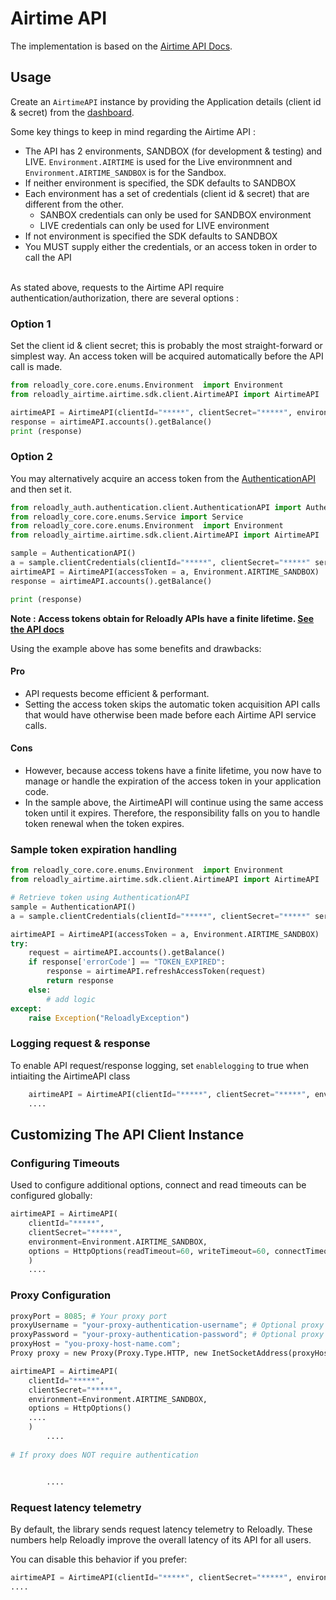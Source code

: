 # Airtime API

The implementation is based on the [Airtime API Docs](https://docs.reloadly.com/airtime/).

## Usage

Create an `AirtimeAPI` instance by providing the Application details (client id & secret) from
the [dashboard](https://www.reloadly.com/developers/api-settings).

Some key things to keep in mind regarding the Airtime API :

* The API has 2 environments, SANDBOX (for development & testing) and LIVE. `Environment.AIRTIME` is used for the Live environmnent and `Environment.AIRTIME_SANDBOX` is for the Sandbox.
* If neither environment is specified, the SDK defaults to SANDBOX
* Each environment has a set of credentials (client id & secret) that are different from the other.<br />
    * SANBOX credentials can only be used for SANDBOX environment
    * LIVE credentials can only be used for LIVE environment
* If not environment is specified the SDK defaults to SANDBOX
* You MUST supply either the credentials, or an access token in order to call the API
  <br /><br />

As stated above, requests to the Airtime API require authentication/authorization, there are several options :

### Option 1

Set the client id & client secret; this is probably the most straight-forward or simplest way. An access token will be
acquired automatically before the API call is made.

```python
from reloadly_core.core.enums.Environment  import Environment
from reloadly_airtime.airtime.sdk.client.AirtimeAPI import AirtimeAPI

airtimeAPI = AirtimeAPI(clientId="*****", clientSecret="*****", environment=Environment.AIRTIME_SANDBOX)  
response = airtimeAPI.accounts().getBalance()
print (response)
```

### Option 2

You may alternatively acquire an access token from the
[AuthenticationAPI](https://github.com/reloadly/reloadly-sdk-python/blob/master/docs/authentication/USAGE.md)
and then set it.

```python
from reloadly_auth.authentication.client.AuthenticationAPI import AuthenticationAPI
from reloadly_core.core.enums.Service import Service
from reloadly_core.core.enums.Environment  import Environment
from reloadly_airtime.airtime.sdk.client.AirtimeAPI import AirtimeAPI

sample = AuthenticationAPI()
a = sample.clientCredentials(clientId="*****", clientSecret="*****" service=Service.AIRTIME_SANDBOX).getAccessToken(Service.AIRTIME_SANDBOX)
airtimeAPI = AirtimeAPI(accessToken = a, Environment.AIRTIME_SANDBOX)
response = airtimeAPI.accounts().getBalance()

print (response)
```

**Note : Access tokens obtain for Reloadly APIs have a finite
lifetime. [See the API docs](https://developers.reloadly.com/#authentication_auth_anc)**

Using the example above has some benefits and drawbacks:

#### Pro

* API requests become efficient & performant.
* Setting the access token skips the automatic token acquisition API calls that would have otherwise been made before
  each Airtime API service calls.

#### Cons

* However, because access tokens have a finite lifetime, you now have to manage or handle the expiration of the access
  token in your application code.
* In the sample above, the AirtimeAPI will continue using the same access token until it expires. Therefore, the
  responsibility falls on you to handle token renewal when the token expires.

### Sample token expiration handling

```python
from reloadly_core.core.enums.Environment  import Environment
from reloadly_airtime.airtime.sdk.client.AirtimeAPI import AirtimeAPI

# Retrieve token using AuthenticationAPI
sample = AuthenticationAPI()
a = sample.clientCredentials(clientId="*****", clientSecret="*****" service=Service.AIRTIME_SANDBOX).getAccessToken(Service.AIRTIME_SANDBOX)

airtimeAPI = AirtimeAPI(accessToken = a, Environment.AIRTIME_SANDBOX)
try:
    request = airtimeAPI.accounts().getBalance()
    if response['errorCode'] == "TOKEN_EXPIRED":
        response = airtimeAPI.refreshAccessToken(request)
        return response
    else:
        # add logic 
except:
    raise Exception("ReloadlyException")
```

### Logging request & response

To enable API request/response logging, set `enablelogging` to true when intiaiting the AirtimeAPI class

```python
    airtimeAPI = AirtimeAPI(clientId="*****", clientSecret="*****", environment=Environment.AIRTIME_SANDBOX, enablelogging=True)
    .... 
```

## Customizing The API Client Instance

### Configuring Timeouts

Used to configure additional options, connect and read timeouts can be configured globally:

```python
airtimeAPI = AirtimeAPI(
    clientId="*****", 
    clientSecret="*****", 
    environment=Environment.AIRTIME_SANDBOX, 
    options = HttpOptions(readTimeout=60, writeTimeout=60, connectTimeout=60)
    )
    ....
```

### Proxy Configuration

```python
proxyPort = 8085; # Your proxy port
proxyUsername = "your-proxy-authentication-username"; # Optional proxy username if your proxy requires authentication
proxyPassword = "your-proxy-authentication-password"; # Optional proxy password if your proxy requires authentication
proxyHost = "you-proxy-host-name.com";
Proxy proxy = new Proxy(Proxy.Type.HTTP, new InetSocketAddress(proxyHost, proxyPort));

airtimeAPI = AirtimeAPI(
    clientId="*****", 
    clientSecret="*****", 
    environment=Environment.AIRTIME_SANDBOX, 
    options = HttpOptions()
    ....
    )
        ....
        
# If proxy does NOT require authentication


        ....                
```

### Request latency telemetry

By default, the library sends request latency telemetry to Reloadly. These numbers help Reloadly improve the overall
latency of its API for all users.

You can disable this behavior if you prefer:

```python
airtimeAPI = AirtimeAPI(clientId="*****", clientSecret="*****", environment=Environment.AIRTIME_SANDBOX, enableTelemetry=False)
....   
```